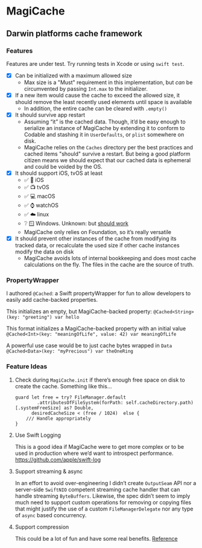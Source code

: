# MagiCache

## Darwin platforms cache framework

### Features

Features are under test. Try running tests in Xcode or using `swift test`. 

- [x] Can be initialized with a maximum allowed size
    - Max size is a "Must" requirement in this implementation, but _can_ be circumvented by passing `Int.max` to the initializer.
- [x] If a new item would cause the cache to exceed the allowed size, it should remove the least recently used elements until space is available
    - In addition, the entire cache can be cleared with `.empty()`
- [x] It should survive app restart
    - Assuming “it” is the cached data. Though, it’d be easy enough to serialize an instance of MagiCache by extending it to conform to Codable and stashing it in `UserDefaults`, or `plist` somewhere on disk.
    - MagiCache relies on the `Caches` directory per the best practices and cached items "should" survive a restart. But being a good platform citizen means we should expect that our cached data is ephemeral and could be voided by the OS.
- [x] It should support iOS, tvOS at least
    - ✅ 📱 iOS
    - ✅ 📺 tvOS
    - ✅ 💻 macOS
    - ✅ ⌚️ watchOS
    - ✅ ☁️ linux
    - ❔ 🪟 Windows. Unknown: but [should work](https://swift.org/download/#releases)
    - MagiCache only relies on Foundation, so it’s really versatile
- [x] It should prevent other instances of the cache from modifying its tracked data, or recalculate the used size if other cache instances modify the data on disk
    - MagiCache avoids lots of internal bookkeeping and does most cache calculations on the fly. The files in the cache are the source of truth.
    
### PropertyWrapper

I authored `@Cached`: a Swift propertyWrapper for fun to allow developers to easily add cache-backed properties.

This initializes an empty, but MagiCache-backed property:
`@Cached<String>(key: "greeting") var hello`

 This format initializes a MagiCache-backed property with an initial value
`@Cached<Int>(key: "meaningOfLife", value: 42) var meaningOfLife`

 A powerful use case would be to just cache bytes wrapped in `Data`
`@Cached<Data>(key: "myPrecious") var theOneRing`


### Feature Ideas

1.  Check during  `MagiCache.init`  if there’s enough free space on disk to create the cache. Something like this…

    ```
    guard let free = try? FileManager.default
            .attributesOfFileSystem(forPath: self.cacheDirectory.path)[.systemFreeSize] as? Double,
          desiredCacheSize < (free / 1024)  else {
        /// Handle appropriately
    }
    ```

2. Use Swift Logging

    This is a good idea if MagiCache were to get more complex or to be used in production where we’d want to introspect performance. https://github.com/apple/swift-log

3. Support streaming & async

    In an effort to avoid over-engineering I didn’t create `OutputSeam` API nor a server-side `SwiftNIO` competent streaming cache handler that can handle streaming `ByteBuffers`. Likewise, the spec didn’t seem to imply much need to support custom operations for removing or copying files that might justify the use of a custom `FileManagerDelegate` nor any type of `async` based concurrency.

4. Support compression

    This could be a lot of fun and have some real benefits. [Reference](https://developer.apple.com/documentation/compression)
